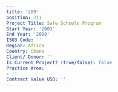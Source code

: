 ```yaml
---
title: '289'
position: 211
Project Title: Safe Schools Program
Start Year: '2003'
End Year: '2008'
ISO3 Code: ''
Region: Africa
Country: Ghana
Client/ Donor: ''
Is Current Project? (true/false): false
Practice Area:
- ''
Contract Value USD: ''
---
```


